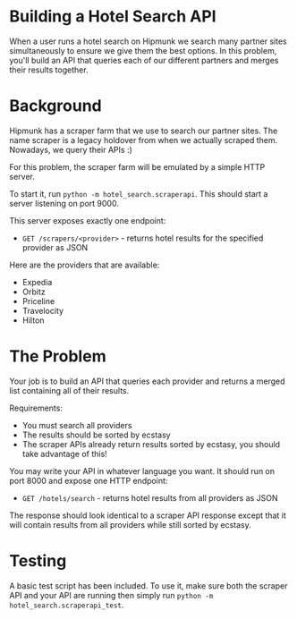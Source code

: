 # Building a Hotel Search API

When a user runs a hotel search on Hipmunk we search many partner sites simultaneously to ensure we give them the best 
options. In this problem, you'll build an API that queries each of our different partners and merges their results together.

# Background

Hipmunk has a scraper farm that we use to search our partner sites. The name scraper is a legacy holdover from when we actually scraped them. Nowadays, we query their APIs :)

For this problem, the scraper farm will be emulated by a simple HTTP server.

To start it, run `python -m hotel_search.scraperapi`. This should start a server listening on port 9000.

This server exposes exactly one endpoint:

- `GET /scrapers/<provider>` - returns hotel results for the specified provider as JSON

Here are the providers that are available:

- Expedia
- Orbitz
- Priceline
- Travelocity
- Hilton

# The Problem

Your job is to build an API that queries each provider and returns a merged list containing all of their results.

Requirements:
- You must search all providers
- The results should be sorted by ecstasy
- The scraper APIs already return results sorted by ecstasy, you should take advantage of this!

You may write your API in whatever language you want. It should run on port 8000 and expose one HTTP endpoint:

- `GET /hotels/search` - returns hotel results from all providers as JSON

The response should look identical to a scraper API response except that it will contain results from all providers while still sorted by ecstasy.

# Testing

A basic test script has been included. To use it, make sure both the scraper API and your API are running then simply run `python -m hotel_search.scraperapi_test`.

